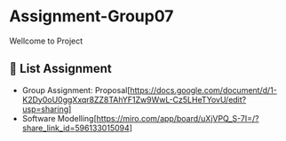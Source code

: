 # Assignment-Group07
Wellcome to Project

## 📖 List Assignment
- Group Assignment: Proposal[https://docs.google.com/document/d/1-K2Dy0oU0ggXxqr8ZZ8TAhYF1Zw9WwL-Cz5LHeTYovU/edit?usp=sharing]
- Software Modelling[https://miro.com/app/board/uXjVPQ_S-7I=/?share_link_id=596133015094]

